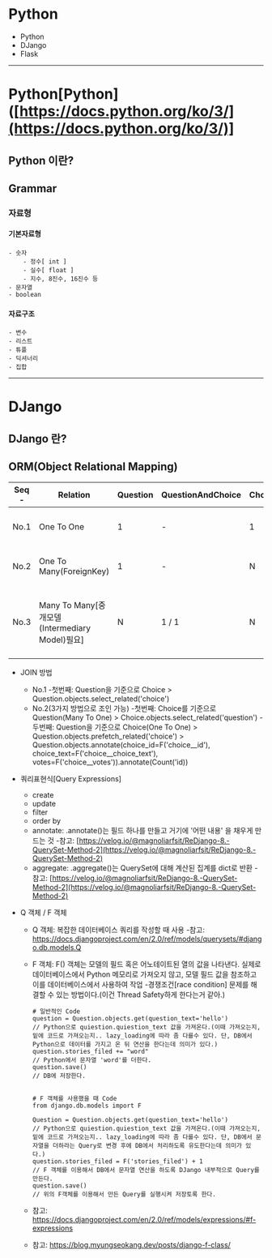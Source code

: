 # Python
  - Python
  - DJango
  - Flask


---
# Python[Python]([https://docs.python.org/ko/3/](https://docs.python.org/ko/3/)]

## Python 이란?

## Grammar
### 자료형
#### 기본자료형
    - 숫자
        - 정수[ int ]
        - 실수[ float ]
        - 지수, 8진수, 16진수 등
    - 문자열
    - boolean

#### 자료구조
    - 변수
    - 리스트
    - 튜플
    - 딕셔너리
    - 집합

---
# DJango

## DJango 란?

## ORM(Object Relational Mapping)

|  Seq  -|  Relation                                       |  Question  |  QuestionAndChoice  |  Choice  |  Describe                                          |
|--------|-------------------------------------------------|------------|---------------------|----------|----------------------------------------------------|
|  No.1  |  One To One                                     |      1     |          -          |     1    |  Question과 Choice가 반드시 하나씩 매핑 되어야 할 때  |
|  No.2  |  One To Many(ForeignKey)                        |      1     |          -          |     N    |  Question하나에 Choice가 여러개 매핑 되어야 할 때     |
|  No.3  |  Many To Many[중개모델(Intermediary Model)필요]  |      N     |        1 / 1        |     N    |  QuestionAndChoice를 하나 두고 QuestionAndChoice에서 Question과 Choice를 각각 Many To One으로 연결  |

* JOIN 방법
    - No.1
        -첫번째: Question을 기준으로 Choice
            > Question.objects.select_related('choice')
    - No.2(3가지 방법으로 조인 가능)
        -첫번째: Choice를 기준으로 Question(Many To One)
            > Choice.objects.select_related('question')
        -두번째: Question을 기준으로 Choice(One To One)
            > Question.objects.prefetch_related('choice')
            > Question.objects.annotate(choice_id=F('choice__id'), choice_text=F('choice__choice_text'), votes=F('choice__votes')).annotate(Count('id))

* 쿼리표현식[Query Expressions]
    - create
    - update
    - filter
    - order by
    - annotate: .annotate()는 필드 하나를 만들고 거기에 '어떤 내용' 을 채우게 만드는 것
        -참고: [https://velog.io/@magnoliarfsit/ReDjango-8.-QuerySet-Method-2](https://velog.io/@magnoliarfsit/ReDjango-8.-QuerySet-Method-2)
    - aggregate: .aggregate()는 QuerySet에 대해 계산된 집계를 dict로 반환
        -참고: [https://velog.io/@magnoliarfsit/ReDjango-8.-QuerySet-Method-2](https://velog.io/@magnoliarfsit/ReDjango-8.-QuerySet-Method-2)

* Q 객체 / F 객체
    - Q 객체: 복잡한 데이터베이스 쿼리를 작성할 때 사용
        -참고: https://docs.djangoproject.com/en/2.0/ref/models/querysets/#django.db.models.Q
    - F 객체: F() 객체는 모델의 필드 혹은 어노테이트된 열의 값을 나타낸다. 실제로 데이터베이스에서 Python 메모리로 가져오지 않고, 모델 필드 값을 참조하고 이를 데이터베이스에서 사용하여 작업
        -경쟁조건[race condition] 문제를 해결할 수 있는 방법이다.(이건 Thread Safety하게 한다는거 같아.)
        ```
        # 일반적인 Code
        question = Question.objects.get(question_text='hello')                // Python으로 quiestion.quiestion_text 값을 가져온다.(이때 가져오는지, 밑에 코드로 가져오는지.. lazy_loading에 따라 좀 다를수 있다. 단, DB에서 Python으로 데이터를 가지고 온 뒤 연산을 한다는데 의미가 있다.)
        question.stories_filed += "word"                                // Python에서 문자열 'word'를 더한다.
        question.save()                                                // DB에 저장한다.


        # F 객체를 사용했을 때 Code
        from django.db.models import F

        Question = Question.objects.get(question_text='hello')                // Python으로 quiestion.quiestion_text 값을 가져온다.(이때 가져오는지, 밑에 코드로 가져오는지.. lazy_loading에 따라 좀 다를수 있다. 단, DB에서 문자열을 더하라는 Query로 변경 후에 DB에서 처리하도록 유도한다는데 의미가 있다.)
        question.stories_filed = F('stories_filed') + 1                        // F 객체를 이용해서 DB에서 문자열 연산을 하도록 DJango 내부적으로 Query를 만든다.
        question.save()                                                // 위의 F객체를 이용해서 만든 Query를 실행시켜 저장토록 한다.
        ```

    - 참고: https://docs.djangoproject.com/en/2.0/ref/models/expressions/#f-expressions
    - 참고: https://blog.myungseokang.dev/posts/django-f-class/

